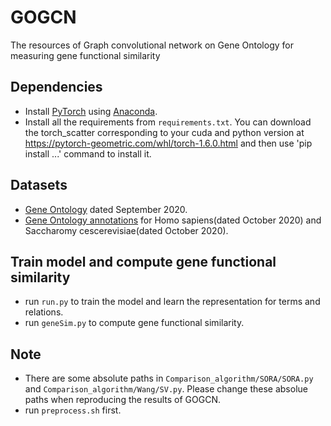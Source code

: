 # GOGCN

The resources of Graph convolutional network on Gene Ontology for measuring gene functional similarity


## Dependencies
- Install [PyTorch](https://pytorch.org/) using [Anaconda](https://www.anaconda.com/products/individual).
- Install all the requirements from `requirements.txt`. You can download the torch_scatter corresponding to your cuda and python version at https://pytorch-geometric.com/whl/torch-1.6.0.html and then use 'pip install ...' command to install it.


## Datasets
- [Gene Ontology](http://geneontology.org/docs/download-ontology/) dated September 2020.
- [Gene Ontology annotations](http://geneontology.org/docs/download-go-annotations/) for Homo sapiens(dated October 2020) and Saccharomy cescerevisiae(dated October 2020).

## Train model and compute gene functional similarity
- run `run.py` to train the model and learn the representation for terms and relations.
- run `geneSim.py` to compute gene functional similarity.

## Note
- There are some absolute paths in `Comparison_algorithm/SORA/SORA.py` and `Comparison_algorithm/Wang/SV.py`. Please change these absolue paths when reproducing the results of GOGCN.
- run `preprocess.sh` first.
